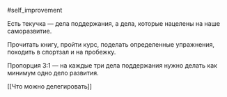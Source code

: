 #self_improvement

Есть текучка — дела поддержания, а дела, которые нацелены на наше саморазвитие.

Прочитать книгу, пройти курс, поделать определенные упражнения, походить в спортзал и на пробежку. 

Пропорция 3:1 — на каждые три дела поддержания нужно делать как минимум одно дело развития.

[[Что можно делегировать]]